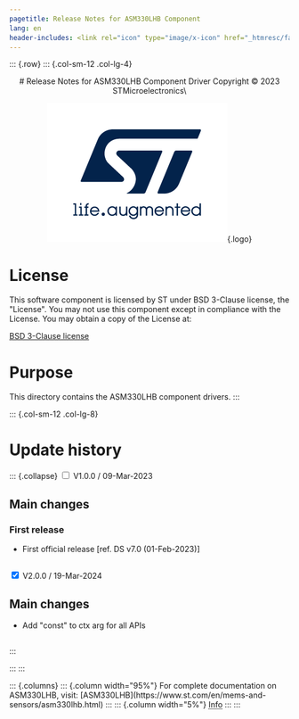 ```yaml
---
pagetitle: Release Notes for ASM330LHB Component
lang: en
header-includes: <link rel="icon" type="image/x-icon" href="_htmresc/favicon.png" />
---
```


::: {.row}
::: {.col-sm-12 .col-lg-4}

<center>
# Release Notes for ASM330LHB Component Driver
Copyright &copy; 2023 STMicroelectronics\

[![ST logo](_htmresc/st_logo_2020.png)](https://www.st.com){.logo}
</center>

# License

This software component is licensed by ST under BSD 3-Clause license, the "License".
You may not use this component except in compliance with the License. You may obtain a copy of the License at:

[BSD 3-Clause license](https://opensource.org/licenses/BSD-3-Clause)

# Purpose

This directory contains the ASM330LHB component drivers.
:::

::: {.col-sm-12 .col-lg-8}
# Update history

::: {.collapse}
<input type="checkbox" id="collapse-section1" aria-hidden="true">
<label for="collapse-section1" aria-hidden="true">V1.0.0 / 09-Mar-2023</label>
<div>			

## Main changes

### First release

- First official release [ref. DS v7.0 (01-Feb-2023)]

##
</div>

<input type="checkbox" id="collapse-section2" checked aria-hidden="true">
<label for="collapse-section2" aria-hidden="true">V2.0.0 / 19-Mar-2024</label>
<div>			

## Main changes

- Add "const" to ctx arg for all APIs

##
</div>

:::

:::
:::

<footer class="sticky">
::: {.columns}
::: {.column width="95%"}
For complete documentation on ASM330LHB,
visit:
[ASM330LHB](https://www.st.com/en/mems-and-sensors/asm330lhb.html)
:::
::: {.column width="5%"}
<abbr title="Based on template cx566953 version 2.0">Info</abbr>
:::
:::
</footer>
